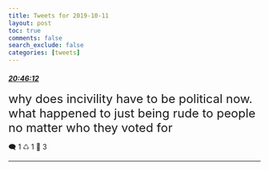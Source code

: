 ```yaml
---
title: Tweets for 2019-10-11
layout: post
toc: true
comments: false
search_exclude: false
categories: [tweets]
---
```



#### <a href = "https://twitter.com/deepfates/status/1182849924049686529">*20:46:12*</a>

<font size="5">why does incivility have to be political now. what happened to just being rude to people no matter who they voted for</font>



🗨️ 1 ♺ 1 🤍  3   

---
    
            

